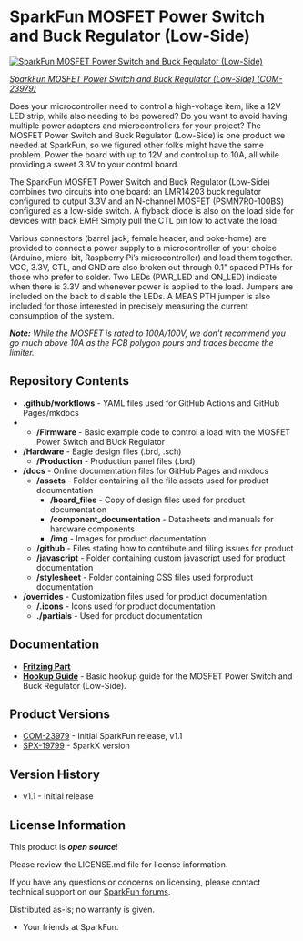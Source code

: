 SparkFun MOSFET Power Switch and Buck Regulator (Low-Side)
========================================

[![SparkFun MOSFET Power Switch and Buck Regulator (Low-Side)](https://cdn.sparkfun.com/r/600-600/assets/parts/2/4/3/0/3/COM-23979-MOSFET-Power-Switch-Feature.jpg)](https://www.sparkfun.com/products/23979)

[*SparkFun MOSFET Power Switch and Buck Regulator (Low-Side) (COM-23979)*](https://www.sparkfun.com/products/23979)

Does your microcontroller need to control a high-voltage item, like a 12V LED strip, while also needing to be powered? Do you want to avoid having multiple power adapters and microcontrollers for your project? The MOSFET Power Switch and Buck Regulator (Low-Side) is one product we needed at SparkFun, so we figured other folks might have the same problem. Power the board with up to 12V and control up to 10A, all while providing a sweet 3.3V to your control board.

The SparkFun MOSFET Power Switch and Buck Regulator (Low-Side) combines two circuits into one board: an LMR14203 buck regulator configured to output 3.3V and an N-channel MOSFET (PSMN7R0-100BS) configured as a low-side switch. A flyback diode is also on the load side for devices with back EMF! Simply pull the CTL pin low to activate the load.

Various connectors (barrel jack, female header, and poke-home) are provided to connect a power supply to a microcontroller of your choice (Arduino, micro-bit, Raspberry Pi’s microcontroller) and load them together. VCC, 3.3V, CTL, and GND are also broken out through 0.1" spaced PTHs for those who prefer to solder. Two LEDs (PWR_LED and ON_LED) indicate when there is 3.3V and whenever power is applied to the load. Jumpers are included on the back to disable the LEDs. A MEAS PTH jumper is also included for those interested in precisely measuring the current consumption of the system.

_**Note:** While the MOSFET is rated to 100A/100V, we don't recommend you go much above 10A as the PCB polygon pours and traces become the limiter._



Repository Contents
-------------------

* **.github/workflows** -  YAML files used for GitHub Actions and GitHub Pages/mkdocs
* * **/Firmware** - Basic example code to control a load with the MOSFET Power Switch and BUck Regulator
* **/Hardware** - Eagle design files (.brd, .sch)
  * **/Production** - Production panel files (.brd)
* **/docs** - Online documentation files for GitHub Pages and mkdocs
  * **/assets** - Folder containing all the file assets used for product documentation
    * **/board_files** - Copy of design files used for product documentation
    * **/component_documentation** - Datasheets and manuals for hardware components
    * **/img** - Images for product documentation
  * **/github** - Files stating how to contribute and filing issues for product
  * **/javascript** - Folder containing custom javascript used for product documentation
  * **/stylesheet** - Folder containing CSS files used forproduct documentation
* **/overrides** - Customization files used for product documentation
  * **/.icons** - Icons used for product documentation
  * **./partials** - Used for product documentation


Documentation
--------------

* **[Fritzing Part](https://github.com/sparkfun/Fritzing_Parts/blob/main/products/23979_sfe_n-channel_mosfet_power_switch_buck_regulator_low-side_transistor.fzpz)**
* **[Hookup Guide](https://docs.sparkfun.com/SparkFun_MOSFET_Power_Switch_and_Buck_Regulator_Low-Side)** - Basic hookup guide for the MOSFET Power Switch and Buck Regulator (Low-Side).



Product Versions
----------------

* [COM-23979](https://www.sparkfun.com/products/23979) - Initial SparkFun release, v1.1
* [SPX-19799](https://www.sparkfun.com/products/19799) - SparkX version



Version History
---------------
* v1.1 - Initial release



License Information
-------------------

This product is _**open source**_! 

Please review the LICENSE.md file for license information. 

If you have any questions or concerns on licensing, please contact technical support on our [SparkFun forums](https://forum.sparkfun.com/viewforum.php?f=152).

Distributed as-is; no warranty is given.

- Your friends at SparkFun.

_<COLLABORATION CREDIT>_
